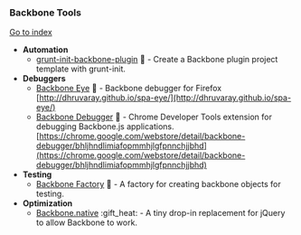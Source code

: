 ### Backbone Tools
[Go to index](https://github.com/cdleon/awesome-front-end#index)
- **Automation**
  * [grunt-init-backbone-plugin](https://github.com/gsamokovarov/grunt-init-backbone-plugin) :gift_heart: - Create a Backbone plugin project template with grunt-init.
- **Debuggers**
  * [Backbone Eye](https://github.com/dhruvaray/spa-eye) :gift_heart: - Backbone debugger for Firefox [http://dhruvaray.github.io/spa-eye/](http://dhruvaray.github.io/spa-eye/)
  * [Backbone Debugger](https://github.com/Maluen/Backbone-Debugger) :gift_heart: - Chrome Developer Tools extension for debugging Backbone.js applications. [https://chrome.google.com/webstore/detail/backbone-debugger/bhljhndlimiafopmmhjlgfpnnchjjbhd](https://chrome.google.com/webstore/detail/backbone-debugger/bhljhndlimiafopmmhjlgfpnnchjjbhd)
- **Testing**
  * [Backbone Factory](https://github.com/SupportBee/Backbone-Factory) :gift_heart: - A factory for creating backbone objects for testing.
- **Optimization**
  * [Backbone.native](https://github.com/inkling/backbone.native) :gift_heat: - A tiny drop-in replacement for jQuery to allow Backbone to work.